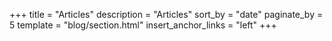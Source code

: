 +++
title = "Articles"
description = "Articles"
sort_by = "date"
paginate_by = 5
template = "blog/section.html"
insert_anchor_links = "left"
+++
